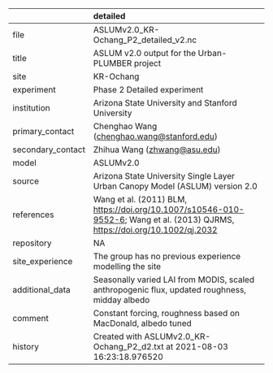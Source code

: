 |                   | detailed                                                                                                                     |
|:------------------|:-----------------------------------------------------------------------------------------------------------------------------|
| file              | ASLUMv2.0_KR-Ochang_P2_detailed_v2.nc                                                                                        |
| title             | ASLUM v2.0 output for the Urban-PLUMBER project                                                                              |
| site              | KR-Ochang                                                                                                                    |
| experiment        | Phase 2 Detailed experiment                                                                                                  |
| institution       | Arizona State University and Stanford University                                                                             |
| primary_contact   | Chenghao Wang (chenghao.wang@stanford.edu)                                                                                   |
| secondary_contact | Zhihua Wang (zhwang@asu.edu)                                                                                                 |
| model             | ASLUMv2.0                                                                                                                    |
| source            | Arizona State University Single Layer Urban Canopy Model (ASLUM) version 2.0                                                 |
| references        | Wang et al. (2011) BLM, https://doi.org/10.1007/s10546-010-9552-6; Wang et al. (2013) QJRMS, https://doi.org/10.1002/qj.2032 |
| repository        | NA                                                                                                                           |
| site_experience   | The group has no previous experience modelling the site                                                                      |
| additional_data   | Seasonally varied LAI from MODIS, scaled anthropogenic flux, updated roughness, midday albedo                                |
| comment           | Constant forcing,  roughness based on MacDonald, albedo tuned                                                                |
| history           | Created with ASLUMv2.0_KR-Ochang_P2_d2.txt at 2021-08-03 16:23:18.976520                                                     |
